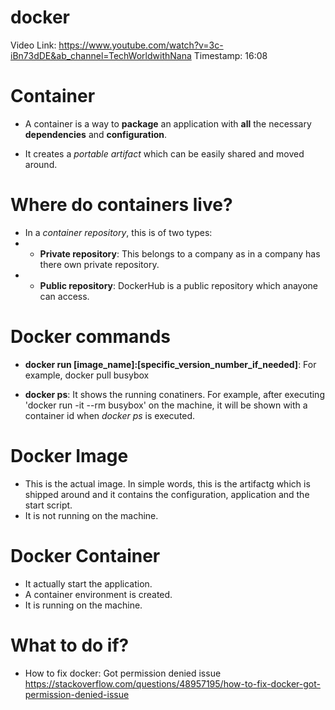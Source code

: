 # docker

Video Link: https://www.youtube.com/watch?v=3c-iBn73dDE&ab_channel=TechWorldwithNana
Timestamp: 16:08

# Container
- A container is a way to **package** an application with **all** the necessary **dependencies** and **configuration**.

- It creates a _portable artifact_ which can be easily shared and moved around.

# Where do containers live?
- In a _container repository_, this is of two types:
- - **Private repository**: This belongs to a company as in a company has there own private repository.
- - **Public repository**: DockerHub is a public repository which anayone can access.

# Docker commands
- **docker run [image_name]:[specific_version_number_if_needed]**: For example, docker pull busybox

- **docker ps**: It shows the running conatiners. For example, after executing 'docker run -it --rm busybox' on the machine, it will be shown with a container id when _docker ps_ is executed.

# Docker Image
- This is the actual image. In simple words, this is the artifactg which is shipped around and it contains the configuration, application and the start script.
- It is not running on the machine.

# Docker Container
- It actually start the application.
- A container environment is created.
- It is running on the machine.


# What to do if?

- How to fix docker: Got permission denied issue
https://stackoverflow.com/questions/48957195/how-to-fix-docker-got-permission-denied-issue

